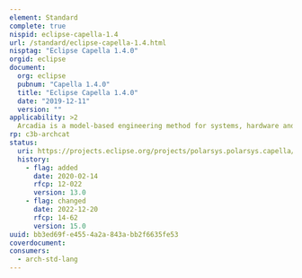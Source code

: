 ```yaml
---
element: Standard
complete: true
nispid: eclipse-capella-1.4
url: /standard/eclipse-capella-1.4.html
nisptag: "Eclipse Capella 1.4.0"
orgid: eclipse
document:
  org: eclipse
  pubnum: "Capella 1.4.0"
  title: "Eclipse Capella 1.4.0"
  date: "2019-12-11"
  version: ""
applicability: >2
  Arcadia is a model-based engineering method for systems, hardware and software architectural design. It has been developed by Thales between 2005 and 2010 through an iterative process involving operational architects from all the Thales business domains. Arcadia promotes a viewpoint-driven approach (as described in ISO/IEC 42010) and emphasizes a clear distinction between need and solution.
rp: c3b-archcat
status:
  uri: https://projects.eclipse.org/projects/polarsys.polarsys.capella/releases/1.4.0
  history: 
    - flag: added
      date: 2020-02-14
      rfcp: 12-022
      version: 13.0
    - flag: changed
      date: 2022-12-20
      rfcp: 14-62
      version: 15.0
uuid: bb3ed69f-e455-4a2a-843a-bb2f6635fe53
coverdocument:
consumers:
  - arch-std-lang
---
```

